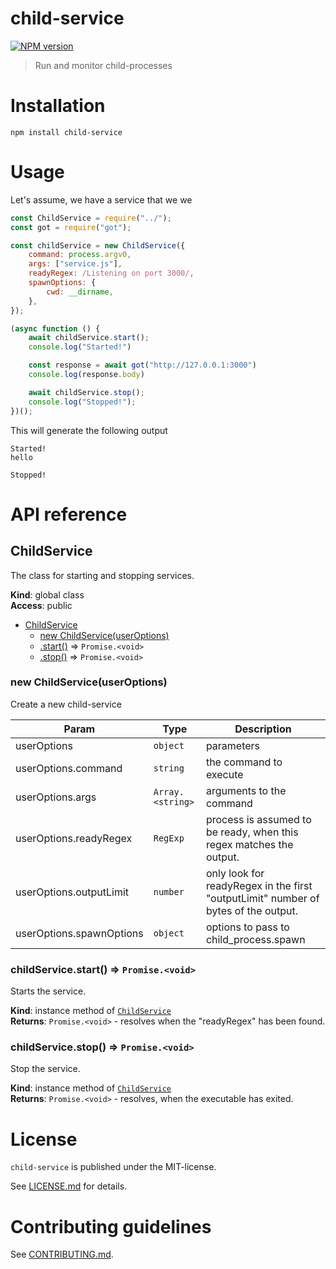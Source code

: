 # child-service 

[![NPM version](https://img.shields.io/npm/v/child-service.svg)](https://npmjs.com/package/child-service)

> Run and monitor child-processes


# Installation

```
npm install child-service
```

# Usage

Let's assume, we have a service that we we


```js
const ChildService = require("../");
const got = require("got");

const childService = new ChildService({
	command: process.argv0,
	args: ["service.js"],
	readyRegex: /Listening on port 3000/,
	spawnOptions: {
		cwd: __dirname,
	},
});

(async function () {
	await childService.start();
	console.log("Started!")

	const response = await got("http://127.0.0.1:3000")
	console.log(response.body)

	await childService.stop();
	console.log("Stopped!");
})();
```

This will generate the following output

```
Started!
hello

Stopped!
```

# API reference

<a name="ChildService"></a>

## ChildService
The class for starting and stopping services.

**Kind**: global class  
**Access**: public  

* [ChildService](#ChildService)
    * [new ChildService(userOptions)](#new_ChildService_new)
    * [.start()](#ChildService+start) ⇒ <code>Promise.&lt;void&gt;</code>
    * [.stop()](#ChildService+stop) ⇒ <code>Promise.&lt;void&gt;</code>

<a name="new_ChildService_new"></a>

### new ChildService(userOptions)
Create a new child-service


| Param | Type | Description |
| --- | --- | --- |
| userOptions | <code>object</code> | parameters |
| userOptions.command | <code>string</code> | the command to execute |
| userOptions.args | <code>Array.&lt;string&gt;</code> | arguments to the command |
| userOptions.readyRegex | <code>RegExp</code> | process is assumed to be ready, when this regex matches the output. |
| userOptions.outputLimit | <code>number</code> | only look for readyRegex in the first "outputLimit" number of bytes of the output. |
| userOptions.spawnOptions | <code>object</code> | options to pass to child_process.spawn |

<a name="ChildService+start"></a>

### childService.start() ⇒ <code>Promise.&lt;void&gt;</code>
Starts the service.

**Kind**: instance method of [<code>ChildService</code>](#ChildService)  
**Returns**: <code>Promise.&lt;void&gt;</code> - resolves when the "readyRegex" has been found.  
<a name="ChildService+stop"></a>

### childService.stop() ⇒ <code>Promise.&lt;void&gt;</code>
Stop the service.

**Kind**: instance method of [<code>ChildService</code>](#ChildService)  
**Returns**: <code>Promise.&lt;void&gt;</code> - resolves, when the executable has exited.  



# License

`child-service` is published under the MIT-license.

See [LICENSE.md](LICENSE.md) for details.


 
# Contributing guidelines

See [CONTRIBUTING.md](CONTRIBUTING.md).